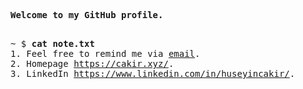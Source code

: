 <pre>
<strong>Welcome to my GitHub profile.</strong>

</pre>
<pre>
~ $ <strong>cat note.txt</strong>
1. Feel free to remind me via <a href="mailto:huseyin.cakir35@gmail.com">email</a>.
2. Homepage <a href="https://cakir.xyz/">https://cakir.xyz/</a>.
3. LinkedIn <a href="https://www.linkedin.com/in/huseyincakir/">https://www.linkedin.com/in/huseyincakir/</a>.
